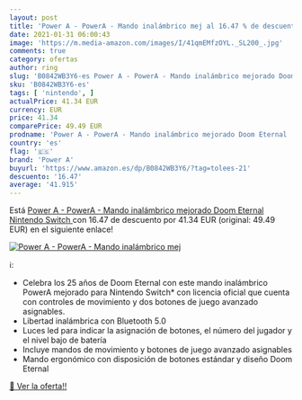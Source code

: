 ```yaml
---
layout: post
title: 'Power A - PowerA - Mando inalámbrico mej al 16.47 % de descuento'
date: 2021-01-31 06:00:43
image: 'https://m.media-amazon.com/images/I/41qmEMfzOYL._SL200_.jpg'
comments: true
category: ofertas
author: ring
slug: 'B0842WB3Y6-es Power A - PowerA - Mando inalámbrico mejorado Doom Eternal...'
sku: 'B0842WB3Y6-es'
tags: [ 'nintendo', ]
actualPrice: 41.34 EUR
currency: EUR
price: 41.34
comparePrice: 49.49 EUR
prodname: 'Power A - PowerA - Mando inalámbrico mejorado Doom Eternal  Nintendo Switch '
country: 'es'
flag: '🇪🇸'
brand: 'Power A'
buyurl: 'https://www.amazon.es/dp/B0842WB3Y6/?tag=tolees-21'
descuento: '16.47'
average: '41.915'
---
```


Está [Power A - PowerA - Mando inalámbrico mejorado Doom Eternal  Nintendo Switch ](https://www.amazon.es/dp/B0842WB3Y6/?tag=tolees-21) con 16.47 de descuento por 41.34 EUR (original: 49.49 EUR) en el siguiente enlace!

[![Power A - PowerA - Mando inalámbrico mej](https://m.media-amazon.com/images/I/41qmEMfzOYL._SL200_.jpg)](https://www.amazon.es/dp/B0842WB3Y6/?tag=tolees-21)

ℹ️:

- Celebra los 25 años de Doom Eternal con este mando inalámbrico PowerA mejorado para Nintendo Switch* con licencia oficial que cuenta con controles de movimiento y dos botones de juego avanzado asignables.
- Libertad inalámbrica con Bluetooth 5.0
- Luces led para indicar la asignación de botones, el número del jugador y el nivel bajo de batería
- Incluye mandos de movimiento y botones de juego avanzado asignables
- Mando ergonómico con disposición de botones estándar y diseño Doom Eternal

[🛒 Ver la oferta!!](https://www.amazon.es/dp/B0842WB3Y6/?tag=tolees-21)
